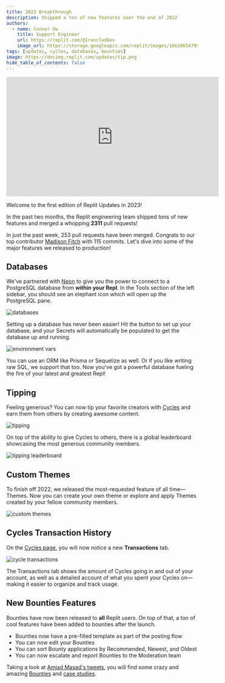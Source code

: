 ```yaml
---
title: 2023 Breakthrough
description: Shipped a ton of new features over the end of 2022
authors:
  - name: Conner Ow
    title: Support Engineer
    url: https://replit.com/@IroncladDev
    image_url: https://storage.googleapis.com/replit/images/1662665479969_1173707b428ef17419de4940af146e6a.png
tags: [updates, cycles, databases, bounties]
image: https://docimg.replit.com/updates/tip.png
hide_table_of_contents: false
---
```


<iframe width="560" height="315" src="https://www.youtube.com/embed/oOs-Ur7z_VA" title="YouTube video player" frameborder="0" allow="accelerometer; autoplay; clipboard-write; encrypted-media; gyroscope; picture-in-picture; web-share" allowfullscreen></iframe>

Welcome to the first edition of Replit Updates in 2023!

In the past two months, the Replit engineering team shipped tons of new features and merged a whopping **2311** pull requests!

In just the past week, 253 pull requests have been merged. Congrats to our top contributor [Madison Fitch](https://replit.com/@MadisonFitch) with 115 commits. Let's dive into some of the major features we released to production!

## Databases

We've partnered with [Neon](https://neon.tech) to give you the power to connect to a PostgreSQL database from **within your Repl**. In the Tools section of the left sidebar, you should see an elephant icon which will open up the PostgreSQL pane.

![databases](https://docimg.replit.com/updates/db.png)

Setting up a database has never been easier! Hit the button to set up your database, and your Secrets will automatically be populated to get the database up and running.

![environment vars](https://docimg.replit.com/updates/env.png)

You can use an ORM like Prisma or Sequelize as well. Or if you like writing raw SQL, we support that too. Now you've got a powerful database fueling the fire of your latest and greatest Repl!

## Tipping

Feeling generous? You can now tip your favorite creators with [Cycles](/cycles/about-cycles) and earn them from others by creating awesome content.

![tipping](https://docimg.replit.com/updates/tip.png)

On top of the ability to give Cycles to others, there is a global leaderboard showcasing the most generous community members.

![tipping leaderboard](https://docimg.replit.com/updates/tlb.png)

## Custom Themes

To finish off 2022, we released the most-requested feature of all time—Themes. Now you can create your own theme or explore and apply Themes created by your fellow community members.

![custom themes](https://docimg.replit.com/updates/exp.png)

## Cycles Transaction History

On the [Cycles page](https://replit.com/cycles), you will now notice a new **Transactions** tab.

![cycle transactions](https://docimg.replit.com/updates/tra.png)

The Transactions tab shows the amount of Cycles going in and out of your account, as well as a detailed account of what you spent your Cycles on—making it easier to organize and track usage.

## New Bounties Features

Bounties have now been released to **all** Replit users. On top of that, a ton of cool features have been added to bounties after the launch.

- Bounties now have a pre-filled template as part of the posting flow
- You can now edit your Bounties
- You can sort Bounty applications by Recommended, Newest, and Oldest
- You can now escalate and report Bounties to the Moderation team

Taking a look at [Amjad Masad's tweets](https://twitter.com/amasad), you will find some crazy and amazing [Bounties](https://twitter.com/amasad/status/1616345244064444416?s=20&t=B6wk5GVKIHZ_OneUdCxP3w) and [case studies](https://twitter.com/hsbrouck/status/1617122822475907077).
